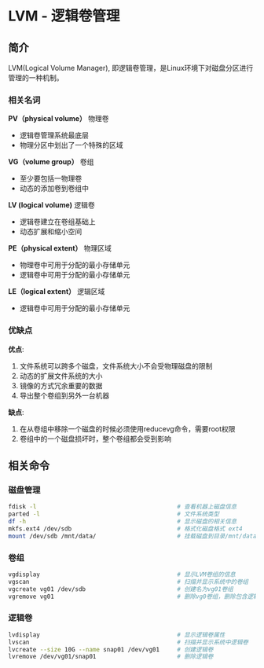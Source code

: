# LVM - 逻辑卷管理

## 简介

LVM(Logical Volume Manager), 即逻辑卷管理，是Linux环境下对磁盘分区进行管理的一种机制。

### 相关名词

**PV（physical volume）**
物理卷

- 逻辑卷管理系统最底层
- 物理分区中划出了一个特殊的区域

**VG（volume group）**
卷组

- 至少要包括一物理卷
- 动态的添加卷到卷组中

**LV (logical volume)**
逻辑卷

- 逻辑卷建立在卷组基础上
- 动态扩展和缩小空间

**PE（physical extent）**
物理区域

- 物理卷中可用于分配的最小存储单元
- 逻辑卷中可用于分配的最小存储单元

**LE（logical extent）**
逻辑区域

- 逻辑卷中可用于分配的最小存储单元

### 优缺点

**优点**:

1. 文件系统可以跨多个磁盘，文件系统大小不会受物理磁盘的限制
2. 动态的扩展文件系统的大小
3. 镜像的方式冗余重要的数据
4. 导出整个卷组到另外一台机器

**缺点**:

1. 在从卷组中移除一个磁盘的时候必须使用reducevg命令，需要root权限
2. 卷组中的一个磁盘损坏时，整个卷组都会受到影响

## 相关命令

### 磁盘管理

```bash
fdisk -l                                        # 查看机器上磁盘信息
parted -l                                       # 文件系统类型
df -h                                           # 显示磁盘的相关信息
mkfs.ext4 /dev/sdb                              # 格式化磁盘格式 ext4
mount /dev/sdb /mnt/data/                       # 挂载磁盘到目录/mnt/data/ 
```

### 卷组

```bash
vgdisplay                                       # 显示LVM卷组的信息
vgscan                                          # 扫描并显示系统中的卷组
vgcreate vg01 /dev/sdb                          # 创建名为vg01卷组
vgremove vg01                                   # 删除vg0卷组，删除包含逻辑卷
```

### 逻辑卷

```bash
lvdisplay                                       # 显示逻辑卷属性
lvscan                                          # 扫描并显示系统中逻辑卷
lvcreate --size 10G --name snap01 /dev/vg01     # 创建逻辑卷
lvremove /dev/vg01/snap01                       # 删除逻辑卷 
```
